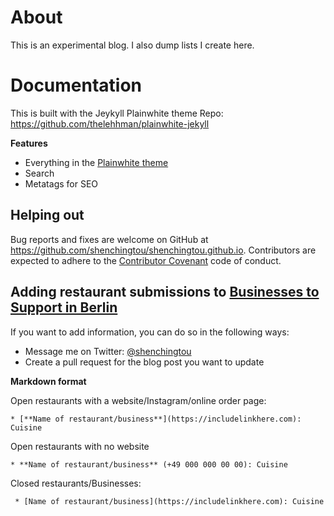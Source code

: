 # About

This is an experimental blog. I also dump lists I create here.

# Documentation

This is built with the Jeykyll Plainwhite theme
Repo: https://github.com/thelehhman/plainwhite-jekyll

**Features**
- Everything in the [Plainwhite theme](https://github.com/thelehhman/plainwhite-jekyll)
- Search
- Metatags for SEO

## Helping out

Bug reports and fixes are welcome on GitHub at https://github.com/shenchingtou/shenchingtou.github.io. Contributors are expected to adhere to the [Contributor Covenant](http://contributor-covenant.org) code of conduct.

## Adding restaurant submissions to [Businesses to Support in Berlin](https://shenchingtou.github.io/startups/asian-businesses-berlin-covid19.html)

If you want to add information, you can do so in the following ways:
- Message me on Twitter: [@shenchingtou](https://www.twitter.com/@shenchingtou)
- Create a pull request for the blog post you want to update

**Markdown format**

Open restaurants with a website/Instagram/online order page:

`* [**Name of restaurant/business**](https://includelinkhere.com): Cuisine`

Open restaurants with no website

`* **Name of restaurant/business** (+49 000 000 00 00): Cuisine`

Closed restaurants/Businesses:

` * [Name of restaurant/business](https://includelinkhere.com): Cuisine`

